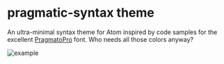 # pragmatic-syntax theme

An ultra-minimal syntax theme for Atom inspired by code samples for the excellent [PragmatoPro](http://www.fsd.it/shop/fonts/pragmatapro/) font. Who needs all those colors anyway?

![example](https://cloud.githubusercontent.com/assets/888818/16588541/768384dc-429d-11e6-8609-2082d198afa4.png)
